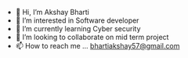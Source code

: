 - 👋 Hi, I’m Akshay Bharti
- 👀 I’m interested in Software developer
- 🌱 I’m currently learning Cyber security 
- 💞️ I’m looking to collaborate on mid term project
- 📫 How to reach me ...
bhartiakshay57@gmail.com
<!---
bhartiakshay/bhartiakshay is a ✨ special ✨ repository because its `README.md` (this file) appears on your GitHub profile.
You can click the Preview link to take a look at your changes.
--->
